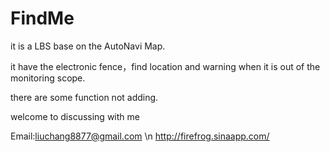 FindMe
======


it is a LBS  base on the AutoNavi Map.

it have the electronic fence，find location and warning when it is out of the monitoring scope.

there are some function not adding.








welcome to discussing with me

Email:liuchang8877@gmail.com \n
http://firefrog.sinaapp.com/






